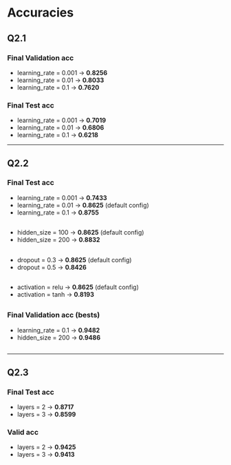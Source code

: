 # __Accuracies__

## Q2.1

### Final Validation acc
- learning_rate = 0.001 &rarr; __0.8256__
- learning_rate = 0.01 &rarr; __0.8033__
- learning_rate = 0.1 &rarr; __0.7620__

### Final Test acc
- learning_rate = 0.001 &rarr; __0.7019__
- learning_rate = 0.01 &rarr; __0.6806__
- learning_rate = 0.1 &rarr; __0.6218__
---
## Q2.2

### Final Test acc
- learning_rate = 0.001 &rarr; __0.7433__
- learning_rate = 0.01 &rarr; __0.8625__ (default config)
- learning_rate = 0.1 &rarr; __0.8755__
## 
- hidden_size = 100 &rarr; __0.8625__ (default config)
- hidden_size = 200 &rarr; __0.8832__
##
- dropout = 0.3 &rarr; __0.8625__ (default config)
- dropout = 0.5 &rarr; __0.8426__
##
- activation = relu &rarr; __0.8625__ (default config)
- activation = tanh &rarr; __0.8193__
##

### Final Validation acc (bests)
- learning_rate = 0.1 &rarr; __0.9482__
- hidden_size = 200 &rarr; __0.9486__
##
---
## Q2.3
### Final Test acc
- layers = 2 &rarr; __0.8717__
- layers = 3 &rarr; __0.8599__
### Valid acc
- layers = 2 &rarr; __0.9425__
- layers = 3 &rarr; __0.9413__
